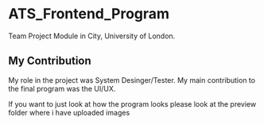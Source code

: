 # ATS_Frontend_Program
Team Project Module in City, University of London. 

## My Contribution
My role in the project was System Desinger/Tester.
My main contribution to the final program was the UI/UX.

If you want to just look at how the program looks please look at the preview folder where i have uploaded images
